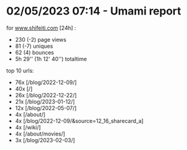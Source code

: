 # 02/05/2023 07:14 - Umami report
for www.shifeiti.com [24h] :

 - 230 (-2) page views
 - 81 (-7) uniques
 - 62 (4) bounces
 - 5h 29'' (1h 12' 40'') totaltime


top 10 urls:
 - 76x [/blog/2022-12-09/]
 - 40x [/]
 - 26x [/blog/2022-12-22/]
 - 21x [/blog/2023-01-12/]
 - 12x [/blog/2022-05-07/]
 - 4x [/about/]
 - 4x [/blog/2022-12-09/&source=12_16_sharecard_a]
 - 4x [/wiki/]
 - 4x [/about/movies/]
 - 3x [/blog/2023-02-03/]


